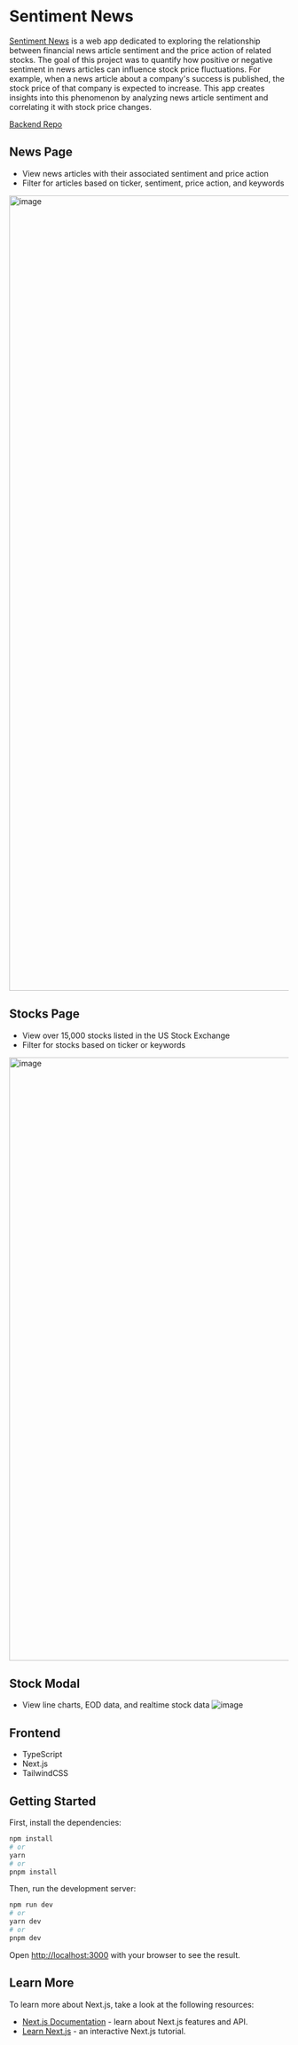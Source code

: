 # Sentiment News
[Sentiment News](https://sentiment-news.vercel.app) is a web app dedicated to exploring the relationship between financial news article sentiment and the price action of related stocks. The goal of this project was to quantify how positive or negative sentiment in news articles can influence stock price fluctuations. For example, when a news article about a company's success is published, the stock price of that company is expected to increase. This app creates insights into this phenomenon by analyzing news article sentiment and correlating it with stock price changes.

[Backend Repo](https://github.com/Marvin-Deng/Sentiment-News-Backend)

## News Page
- View news articles with their associated sentiment and price action
- Filter for articles based on ticker, sentiment, price action, and keywords
<img width="1433" alt="image" src="https://github.com/Marvin-Deng/Sentiment-News/assets/52214624/bf26c000-a874-4130-bab5-37c8b3ca34eb">

## Stocks Page
- View over 15,000 stocks listed in the US Stock Exchange
- Filter for stocks based on ticker or keywords
<img width="1087" alt="image" src="https://github.com/Marvin-Deng/Sentiment-News/assets/52214624/d48aabd0-e032-469b-9e27-17c26e5564e4">

## Stock Modal
- View line charts, EOD data, and realtime stock data
![image](https://github.com/Marvin-Deng/Sentiment-News/assets/52214624/8cfcc5b1-5a34-46dc-9fb9-5984c769d151)

## Frontend
- TypeScript
- Next.js
- TailwindCSS

## Getting Started

First, install the dependencies:

```bash
npm install
# or
yarn
# or
pnpm install
```

Then, run the development server:

```bash
npm run dev
# or
yarn dev
# or
pnpm dev
```

Open [http://localhost:3000](http://localhost:3000) with your browser to see the result.

## Learn More

To learn more about Next.js, take a look at the following resources:

- [Next.js Documentation](https://nextjs.org/docs) - learn about Next.js features and API.
- [Learn Next.js](https://nextjs.org/learn) - an interactive Next.js tutorial.
